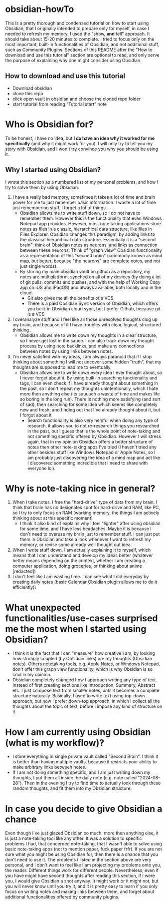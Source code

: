 # obsidian-howTo

This is a pretty thorough and condensed tutorial on how to start using Obsidian, that I originally intended to prepare only for myself, in case I needed to refresh my memory. I used the "show, **and** tell" approach. It should take about 15-20 minutes to complete. I tried to focus only on the most important, built-in functionalities of Obsidian, and not additional stuff, such as Community Plugins. Sections of this README after the "How to download and use this tutorial" section are optional to read, and only serve the purpose of explaining why one might consider using Obsidian.
## How to download and use this tutorial
- Download obsidian
- clone this repo
- click open vault in obsidian and choose the cloned repo folder
- start tutorial from reading "Tutorial start" note

# Who is Obsidian for?
To be honest, I have no idea, but **I do have an idea why it worked for me specifically** (and why it might work for you). I will only try to tell you my story with Obsidian, and I won't try convince you why you should be using it. 
## Why I started using Obsidian?

I wrote this section as a numbered list of my personal problems, and how I try to solve them by using Obsidian:
1. I have a really bad memory, sometimes it takes a lot of time and brain power for me to just remember basic information. I waste a lot of time just remembering stuff. I forget a lot of things.
	- Obsidian allows me to write stuff down, so I do not have to remember them. However this is the functionality that even Windows Notepad app provides. However, most note taking applications store notes as files in a classic, hierarchical data structure, like files in Files Explorer. Obsidian changes this paradigm, by adding links to the classical hierarchical data structure. Essentially it is a "second brain": think of Obsidian notes as neurons, and links as connection between these neurons. Think of "graph view" Obsidian functionality as a representation of this "second brain" (commonly known as mind map, but better, because "the neurons" are complete notes, and not just single words). 
	- By storing my main obsidian vault on github as a repository, my notes are multiplatform, synched on all of my devices (by doing a lot of git pulls, commits and pushes, and with the help of Working Copy app on iOS and iPadOS) and always available, both locally and in the cloud.
		- Git also gives me all the benefits of a VCS
		- There is a paid Obsidian Sync version of Obsidian, which offers you built-in Obsidian cloud sync, but I prefer Github, because git is a VCS 
2. I overanalyze stuff and I feel like all those unresolved thoughts clog up my brain, and because of it I have troubles with clear, logical, structured thinking . 
	- Obsidian allows me to write down my thoughts in a clear structure, so I never get lost in the sauce. I can also track down my thought process by using note backlinks, and make any connections between notes by using links between notes.
3. I'm never satisfied with my ideas, I am always paranoid that if I stop thinking about something I will not uncover some hidden "truth", that my thoughts are supposed to lead me to eventually.
	- Obsidian allows me to write down every idea I ever thought about, so I never forget about it. By using built-in searching functionality and tags, I can even check if I have already thought about something in the past, so I don't repeat my thoughts unintentionally, which I hate more then anything else (its suuuuch a waste of time and makes life so boring in the long run). There is nothing more satisfying (and sort of sad), then searching for some idea which seems like completely new and fresh, and finding out that I've already thought about it, but I forgot about it 
		- Search functionality is also very helpful when doing any type of research, it allows you to not re-research things you researched in the past, but I guess that is the whole point of note-taking and not something specific offered by Obsidian. However I will stress again, that in my opinion Obsidian offers a better structure of notes then other note-taking apps I've tried (I haven't tried any other besides stuff like Windows Notepad or Apple Notes, so I am probably just discovering the idea of a mind map and act like I discovered something incredible that I need to share with everyone lol).   
# Why is note-taking nice in general? 
1. When I take notes, I free the "hard-drive" type of data from my brain. I think that brain has no designates spot for hard-drive and RAM, like PC, so I try to only focus on RAM (working memory, the things I am actively thinking about at this specific moment)
	- I think it also kind of explains why I feel "lighter" after using obsidian for some time, and I have less headaches. Maybe it is because I don't need to overuse my brain just to remember stuff. I can just put them in Obsidian and take a look whenever I want to refresh my memory, or revise some already well thought out idea.
2. When I write stuff down, I am actually explaining it to myself, which means that I can understand and develop my ideas better (whatever better means depending on the context, whether I am creating a computer application, doing groceries, or thinking about anime \[redacted\])
3. I don't feel like I am wasting time. I can see what I did everyday by creating daily notes (basic Calendar Obsidian plugin allows me to do it efficiently)\
# What unexpected functionalities/use-cases surprised me the most when I started using Obsidian?

- I think it is the fact that I can "measure" how creative I am, by looking how strongly coupled (by Obsidian links) are my thoughts (Obsidian notes). Others notetaking tools, e.g. Apple Notes, or Windows Notepad, don't offer this graph view functionality, which is why Obsidian is so cool in my opinion.
- Obsidian completely changed how I approach writing any type of text. Instead of first creating sections like Introduction, Summary, Abstract etc. I just compose text from smaller notes, until it becomes a complete structure naturally. Basically, I used to write text using top-down approach, but now I prefer down-top approach, in which I collect all the thoughts about the topic of text, before I impose any kind of structure on it.  

# How I am currently using Obsidian (what is my workflow)?
- I store everything in single private vault called "Second Brain". I think it is better than having multiple vaults, because it restricts your ability to make arbitrary links between notes.
- If I am not doing something specific, and I am just writing down my thoughts, I put them all inside the daily note (e.g. note called "2024-08-28"). Then in the evening I try to find time to actually look through these random thoughts, and fit them into my Obsidian structure. 

# In case you decide to give Obsidian a chance 
Even though I've just glazed Obsidian so much, more then anything else, it is just a note-taking tool like any other. It was a solution to specific problems I had, that concerned note-taking, that I wasn't able to solve using basic note-taking apps (not to mention paper, fuck paper frfr). If you are not sure what you might be using Obsidian for, then there is a chance that you don't need to use it. The problems I listed in the section above are very personal, and I don't want to feel like I am projecting my problems onto you, the reader. Different things work for different people. Nevertheless, even if you have might have second thoughts after reading this section, if I were you, I would give Obsidian a shot anyway. It might work or it might not, but you will never know until you try it, and it is pretty easy to learn if you only focus on writing notes and making links between them, and forget about additional functionalities offered by community plugins.

